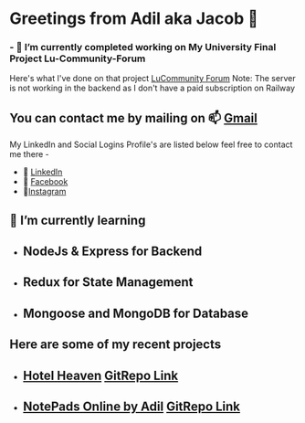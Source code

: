 # Greetings from Adil aka Jacob 👋
### - 🔭 I’m currently completed working on My University Final Project Lu-Community-Forum  
Here's what I've done on that project [LuCommunity Forum](https://lucommunityforum.netlify.app/) 
Note: The server is not working in the backend as I don't have a paid subscription on Railway
## You can contact me by mailing on 📫 [Gmail](mailto:jacobfrye3251@gmail.com)  


My LinkedIn and Social Logins Profile's are listed below feel free to contact me there -
*  💬 [LinkedIn](https://www.linkedin.com/in/md-nayeem-hasan-adil/)
*  💬 [Facebook](https://www.facebook.com/nayeem.hasan.982/)
*  💬[Instagram](https://www.instagram.com/hasan_adil3251/)
<!--
**Jacob3251/Jacob3251** is a ✨ _special_ ✨ repository because its `README.md` (this file) appears on your GitHub profile.

Here are some ideas to get you started:

- 🔭 I’m currently working on ...
- 🌱 I’m currently learning ...
- 👯 I’m looking to collaborate on ...
- 🤔 I’m looking for help with ...
- 💬 Ask me about ...
- 📫 How to reach me: ...
- 😄 Pronouns: ...
- ⚡ Fun fact: ...
-->

## 🌱 I’m currently learning 
* ## NodeJs & Express for Backend 
* ## Redux for State Management
* ## Mongoose and MongoDB for Database

## Here are some of my recent projects

* ## [Hotel Heaven](https://hotel-heaven-88ae2.web.app/) [GitRepo Link](https://github.com/Jacob3251/Hotel-Mania)
* ## [NotePads Online by Adil](https://notepadsonlinewebproject.netlify.app/) [GitRepo Link](https://github.com/Jacob3251/todo-react-supa)
